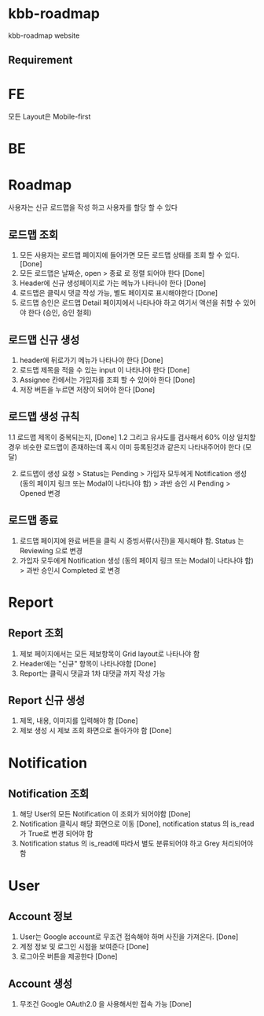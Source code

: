# kbb-roadmap
kbb-roadmap website

## Requirement

# FE
모든 Layout은 Mobile-first


# BE

# Roadmap

사용자는 신규 로드맵을 작성 하고 사용자를 할당 할 수 있다

## 로드맵 조회
1. 모든 사용자는 로드맵 페이지에 들어가면 모든 로드맵 상태를 조회 할 수 있다. [Done]
2. 모든 로드맵은 날짜순, open > 종료 로 정렬 되어야 한다 [Done]
3. Header에 신규 생성페이지로 가는 메뉴가 나타나야 한다 [Done]
4. 로드맵은 클릭시 댓글 작성 가능, 별도 페이지로 표시해야한다 [Done]
5. 로드맵 승인은 로드맵 Detail 페이지에서 나타나야 하고 여기서 액션을 취할 수 있어야 한다 (승인, 승인 철회)

## 로드맵 신규 생성
1. header에 뒤로가기 메뉴가 나타나야 한다 [Done]
2. 로드맵 제목을 적을 수 있는 input 이 나타나야 한다 [Done]
3. Assignee 칸에서는 가입자를 조회 할 수 있어야 한다 [Done]
4. 저장 버튼을 누르면 저장이 되어야 한다 [Done]


## 로드맵 생성 규칙
1.1 로드맵 제목이 중복되는지, [Done]
1.2 그리고 유사도를 검사해서 60% 이상 일치할 경우 비슷한 로드맵이 존재하는데 혹시 이미 등록된것과 같은지 나타내주어야 한다 (모달)

2. 로드맵이 생성 요청 > Status는 Pending > 가입자 모두에게 Notification 생성 (동의 페이지 링크 또는 Modal이 나타나야 함) > 과반 승인 시 Pending > Opened 변경

## 로드맵 종료
1. 로드맵 페이지에 완료 버튼을 클릭 시 증빙서류(사진)을 제시해야 함. Status 는 Reviewing 으로 변경
2. 가입자 모두에게 Notification 생성 (동의 페이지 링크 또는 Modal이 나타나야 함) > 과반 승인시 Completed 로 변경



# Report

## Report 조회
1. 제보 페이지에서는 모든 제보항목이 Grid layout로 나타나야 함
2. Header에는 "신규" 항목이 나타나야함 [Done]
3. Report는 클릭시 댓글과 1차 대댓글 까지 작성 가능

## Report 신규 생성
1. 제목, 내용, 이미지를 입력해야 함 [Done]
2. 제보 생성 시 제보 조회 화면으로 돌아가야 함 [Done]



# Notification

## Notification 조회

1. 해당 User의 모든 Notification 이 조회가 되어야함 [Done]
2. Notification 클릭시 해당 화면으로 이동 [Done], notification status 의 is_read가 True로 변경 되어야 함
3. Notification status 의 is_read에 따라서 별도 분류되어야 하고 Grey 처리되어야 함



# User

## Account 정보
1. User는 Google account로 무조건 접속해야 하며 사진을 가져온다. [Done]
2. 계정 정보 및 로그인 시점을 보여준다 [Done]
3. 로그아웃 버튼을 제공한다 [Done]

## Account 생성
1. 무조건 Google OAuth2.0 을 사용해서만 접속 가능 [Done]
